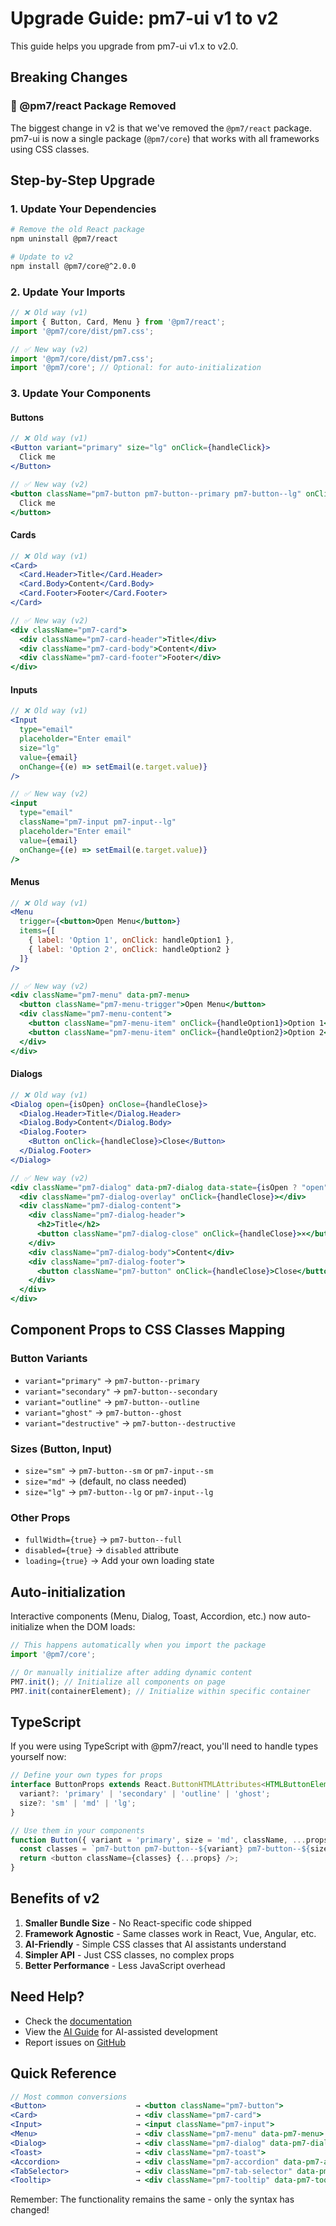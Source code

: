 # Upgrade Guide: pm7-ui v1 to v2

This guide helps you upgrade from pm7-ui v1.x to v2.0.

## Breaking Changes

### 🚨 @pm7/react Package Removed

The biggest change in v2 is that we've removed the `@pm7/react` package. pm7-ui is now a single package (`@pm7/core`) that works with all frameworks using CSS classes.

## Step-by-Step Upgrade

### 1. Update Your Dependencies

```bash
# Remove the old React package
npm uninstall @pm7/react

# Update to v2
npm install @pm7/core@^2.0.0
```

### 2. Update Your Imports

```javascript
// ❌ Old way (v1)
import { Button, Card, Menu } from '@pm7/react';
import '@pm7/core/dist/pm7.css';

// ✅ New way (v2)
import '@pm7/core/dist/pm7.css';
import '@pm7/core'; // Optional: for auto-initialization
```

### 3. Update Your Components

#### Buttons

```jsx
// ❌ Old way (v1)
<Button variant="primary" size="lg" onClick={handleClick}>
  Click me
</Button>

// ✅ New way (v2)
<button className="pm7-button pm7-button--primary pm7-button--lg" onClick={handleClick}>
  Click me
</button>
```

#### Cards

```jsx
// ❌ Old way (v1)
<Card>
  <Card.Header>Title</Card.Header>
  <Card.Body>Content</Card.Body>
  <Card.Footer>Footer</Card.Footer>
</Card>

// ✅ New way (v2)
<div className="pm7-card">
  <div className="pm7-card-header">Title</div>
  <div className="pm7-card-body">Content</div>
  <div className="pm7-card-footer">Footer</div>
</div>
```

#### Inputs

```jsx
// ❌ Old way (v1)
<Input 
  type="email" 
  placeholder="Enter email" 
  size="lg"
  value={email}
  onChange={(e) => setEmail(e.target.value)}
/>

// ✅ New way (v2)
<input 
  type="email"
  className="pm7-input pm7-input--lg"
  placeholder="Enter email"
  value={email}
  onChange={(e) => setEmail(e.target.value)}
/>
```

#### Menus

```jsx
// ❌ Old way (v1)
<Menu
  trigger={<button>Open Menu</button>}
  items={[
    { label: 'Option 1', onClick: handleOption1 },
    { label: 'Option 2', onClick: handleOption2 }
  ]}
/>

// ✅ New way (v2)
<div className="pm7-menu" data-pm7-menu>
  <button className="pm7-menu-trigger">Open Menu</button>
  <div className="pm7-menu-content">
    <button className="pm7-menu-item" onClick={handleOption1}>Option 1</button>
    <button className="pm7-menu-item" onClick={handleOption2}>Option 2</button>
  </div>
</div>
```

#### Dialogs

```jsx
// ❌ Old way (v1)
<Dialog open={isOpen} onClose={handleClose}>
  <Dialog.Header>Title</Dialog.Header>
  <Dialog.Body>Content</Dialog.Body>
  <Dialog.Footer>
    <Button onClick={handleClose}>Close</Button>
  </Dialog.Footer>
</Dialog>

// ✅ New way (v2)
<div className="pm7-dialog" data-pm7-dialog data-state={isOpen ? "open" : "closed"}>
  <div className="pm7-dialog-overlay" onClick={handleClose}></div>
  <div className="pm7-dialog-content">
    <div className="pm7-dialog-header">
      <h2>Title</h2>
      <button className="pm7-dialog-close" onClick={handleClose}>×</button>
    </div>
    <div className="pm7-dialog-body">Content</div>
    <div className="pm7-dialog-footer">
      <button className="pm7-button" onClick={handleClose}>Close</button>
    </div>
  </div>
</div>
```

## Component Props to CSS Classes Mapping

### Button Variants
- `variant="primary"` → `pm7-button--primary`
- `variant="secondary"` → `pm7-button--secondary`
- `variant="outline"` → `pm7-button--outline`
- `variant="ghost"` → `pm7-button--ghost`
- `variant="destructive"` → `pm7-button--destructive`

### Sizes (Button, Input)
- `size="sm"` → `pm7-button--sm` or `pm7-input--sm`
- `size="md"` → (default, no class needed)
- `size="lg"` → `pm7-button--lg` or `pm7-input--lg`

### Other Props
- `fullWidth={true}` → `pm7-button--full`
- `disabled={true}` → `disabled` attribute
- `loading={true}` → Add your own loading state

## Auto-initialization

Interactive components (Menu, Dialog, Toast, Accordion, etc.) now auto-initialize when the DOM loads:

```javascript
// This happens automatically when you import the package
import '@pm7/core';

// Or manually initialize after adding dynamic content
PM7.init(); // Initialize all components on page
PM7.init(containerElement); // Initialize within specific container
```

## TypeScript

If you were using TypeScript with @pm7/react, you'll need to handle types yourself now:

```typescript
// Define your own types for props
interface ButtonProps extends React.ButtonHTMLAttributes<HTMLButtonElement> {
  variant?: 'primary' | 'secondary' | 'outline' | 'ghost';
  size?: 'sm' | 'md' | 'lg';
}

// Use them in your components
function Button({ variant = 'primary', size = 'md', className, ...props }: ButtonProps) {
  const classes = `pm7-button pm7-button--${variant} pm7-button--${size} ${className || ''}`;
  return <button className={classes} {...props} />;
}
```

## Benefits of v2

1. **Smaller Bundle Size** - No React-specific code shipped
2. **Framework Agnostic** - Same classes work in React, Vue, Angular, etc.
3. **AI-Friendly** - Simple CSS classes that AI assistants understand
4. **Simpler API** - Just CSS classes, no complex props
5. **Better Performance** - Less JavaScript overhead

## Need Help?

- Check the [documentation](https://pm7-ui.vercel.app)
- View the [AI Guide](https://pm7-ui.vercel.app/ai-guide.html) for AI-assisted development
- Report issues on [GitHub](https://github.com/patrickmast/pm7-ui/issues)

## Quick Reference

```jsx
// Most common conversions
<Button>                    → <button className="pm7-button">
<Card>                      → <div className="pm7-card">
<Input>                     → <input className="pm7-input">
<Menu>                      → <div className="pm7-menu" data-pm7-menu>
<Dialog>                    → <div className="pm7-dialog" data-pm7-dialog>
<Toast>                     → <div className="pm7-toast">
<Accordion>                 → <div className="pm7-accordion" data-pm7-accordion>
<TabSelector>               → <div className="pm7-tab-selector" data-pm7-tab-selector>
<Tooltip>                   → <div className="pm7-tooltip" data-pm7-tooltip>
```

Remember: The functionality remains the same - only the syntax has changed!